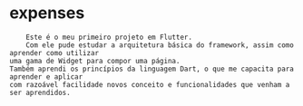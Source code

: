 # expenses

        Este é o meu primeiro projeto em Flutter.
        Com ele pude estudar a arquitetura básica do framework, assim como aprender como utilizar
    uma gama de Widget para compor uma página.
	Também aprendi os princípios da linguagem Dart, o que me capacita para aprender e aplicar
    com razoável facilidade novos conceito e funcionalidades que venham a ser aprendidos.
